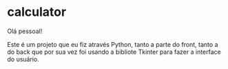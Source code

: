 # calculator
 Olá pessoal! 
 
 Este é um projeto que eu fiz através Python, tanto a parte do front, tanto a do back que por sua vez foi usando a bibliote Tkinter para fazer a interface do usuário.

